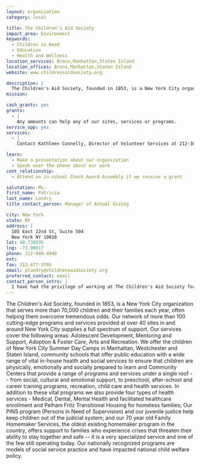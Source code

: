 ```yaml
---
layout: organization
category: local

title: The Children's Aid Society
impact_area: Environment
keywords: 
  - Children in Need
  - Education
  - Health and Wellness
location_services: Bronx,Manhattan,Staten Island
location_offices: Bronx,Manhattan,Staten Island
website: www.childrensaidsociety.org

description: |
  The Children's Aid Society, founded in 1853, is a New York City organization that serves more than 70,000 children and their families each year, often helping them overcome tremendous odds. Our network of more than 100 cutting-edge programs and services provided at over 40 sites in and around New York City supplies a full spectrum of support. Our services cover the following areas: Adolescent Development, Mentoring and Support, Adoption & Foster Care, Arts and Recreation. We offer the children of New York City Summer Day Camps in Manhattan, Westchester and Staten Island,  community schools that offer public education with a wide range of vital in-house health and social services to ensure that children are physically, emotionally and socially prepared to learn and Community Centers that provide a range of programs and services under a single roof -- from social, cultural and emotional support, to preschool, after-school and career training programs, recreation, child care and health services. In addition to these vital programs we also provide four types of health services - Medical, Dental, Mental Health and facilitated healthcare enrollment and Pelham Fritz Transitional Housing for homeless families; Our PINS program (Persons in Need of Supervision) and our juvenile justice help keep children out of the judicial system; and our 70 year old Family Homemaker Services, the oldest existing homemaker program in the country, offers support to families who experience crises that threaten their ability to stay together and safe -- it is a very specialized service and one of the few still operating today.   Our nationally recognized programs are models of social service practice and have impacted national child welfare policy.
mission: 

cash_grants: yes
grants: 
  - |
    Any amounts can help any of our sites, services or programs.
service_opp: yes
services: 
  - |
    Contact Kathleen Connelly, Director of Volunteer Services at 212-381-1173

learn: 
  - Make a presentation about our organization
  - Speak over the phone about our work
cont_relationship: 
  - Attend an in-school Check Award Assembly if we receive a grant

salutation: Ms.
first_name: Patricia
last_name: Landry
title_contact_person: Manager of Annual Giving

city: New York
state: NY
address: |
  105 East 22nd St, Suite 504  
  New York NY 10010
lat: 40.739235
lng: -73.98617
phone: 212-949-4940
ext: 
fax: 212-477-3705
email: plandry@childrensaidsociety.org
preferred_contact: email
contact_person_intro: |
  I have had the privilege of working at The Children's Aid Society for almost 6 years, in the role of Manager of Annual Giving for going on 3 years. Before my job here at the main office, I was lucky enough to work at one of our amazing centers that had early childhood, nursery school, after school and a Saturday Program for Deaf and Hard of Hearing Children and Teens. I have had the wonderful privilege to visit many of our sites and see many of our programs, staff and children in action. It is my job here at Children's Aid's main office to reach out to our many wonderful donors to ask them to donate, thank them for donating and try and educate others about all tha we do. I am also lucky that I have become the agency's poing person for the Penny Harvest initiatives. I really enjoy and am always inspired while I get to travel around New York City's five boroughs, visit schools and talk with students about how they can make a difference and all of Children's Aid's programs that need their help.
---
```

The Children's Aid Society, founded in 1853, is a New York City organization that serves more than 70,000 children and their families each year, often helping them overcome tremendous odds. Our network of more than 100 cutting-edge programs and services provided at over 40 sites in and around New York City supplies a full spectrum of support. Our services cover the following areas: Adolescent Development, Mentoring and Support, Adoption & Foster Care, Arts and Recreation. We offer the children of New York City Summer Day Camps in Manhattan, Westchester and Staten Island,  community schools that offer public education with a wide range of vital in-house health and social services to ensure that children are physically, emotionally and socially prepared to learn and Community Centers that provide a range of programs and services under a single roof -- from social, cultural and emotional support, to preschool, after-school and career training programs, recreation, child care and health services. In addition to these vital programs we also provide four types of health services - Medical, Dental, Mental Health and facilitated healthcare enrollment and Pelham Fritz Transitional Housing for homeless families; Our PINS program (Persons in Need of Supervision) and our juvenile justice help keep children out of the judicial system; and our 70 year old Family Homemaker Services, the oldest existing homemaker program in the country, offers support to families who experience crises that threaten their ability to stay together and safe -- it is a very specialized service and one of the few still operating today.   Our nationally recognized programs are models of social service practice and have impacted national child welfare policy.